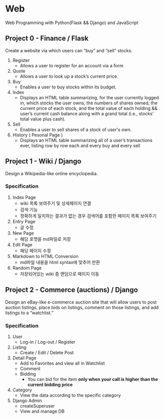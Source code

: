 # Web

Web Programming with Python(Flask && Django) and JavaScript

## Project 0 - Finance / Flask
Create a website via which users can “buy” and “sell” stocks.
1. Register 
    -  Allows a user to register for an account via a form
2. Quote 
    -  Allows a user to look up a stock’s current price.
3. Buy 
    -  Enables a user to buy stocks within its budget.
4. Index
    -  Displays an HTML table summarizing, for the user currently logged in, which stocks the user owns, the numbers of shares owned, the current price of each stock, and the total value of each holding && user’s current cash balance along with a grand total (i.e., stocks’ total value plus cash).
5. Sell 
    -  Enables a user to sell shares of a stock of user's own.
6. History ( Pesonal Page )
    -  Displays an HTML table summarizing all of a user’s transactions ever, listing row by row each and every buy and every sell



## Project 1 - Wiki / Django
Design a Wikipedia-like online encyclopedia.

### Specification

1. Index Page
    -  wiki 목록 보여주기 및 상세페이지 연결
    -  검색 기능
    - 정확하게 일치하는 결과가 없는 경우 검색어를 포함한 페이지 목록 보여주기
2. Entry Page
    -  글 수정 
3. New Page
    -  해당 포맷을 md파일로 저장
4. Edit Page
    -  해당 페이지 수정
5. Markdown to HTML Conversion
    -  md파일 내용을 html syntax에 맞추어 반환
6. Random Page
    -  저장되어있는 wiki 중 랜덤으로 페이지 이동



## Project 2 - Commerce (auctions) / Django

Design an eBay-like e-commerce auction site that will allow users to post auction listings, place bids on listings, comment on those listings, and add listings to a “watchlist.”

### Specification

1. User
    -  Log-in / Log-out / Register
2. Listing
    -  Create / Edit / Delete Post
3. Detail Page
    -  Add to Favorites and view all in Watchlist
    -  Comment
    -  Bidding
        -  You can bid for the item <b> only when your call is higher than the current bidding price </b>
4. Category
    -  View the data according to the specific category
5. Django Admin
    -  createSuperuser
    -  View and manage DB

 
